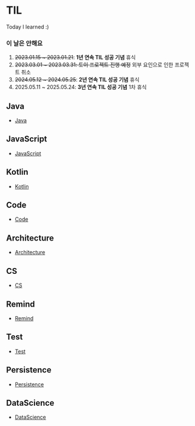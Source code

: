 # TIL
Today I learned :)

### 이 날은 안해요
1. ~~2023.01.15 ~ 2023.01.21~~: **1년 연속 TIL 성공 기념** 휴식
2. ~~2023.03.01 ~ 2023.03.31: 토이 프로젝트 진행 예정~~ 외부 요인으로 인한 프로젝트 취소
3. ~~2024.05.12 ~ 2024.05.25~~: **2년 연속 TIL 성공 기념** 휴식
4. 2025.05.11 ~ 2025.05.24: **3년 연속 TIL 성공 기념** 1차 휴식

## Java
* [Java](https://github.com/injuk/TIL/blob/master/Java/Java.md)

## JavaScript
* [JavaScript](https://github.com/injuk/TIL/blob/master/JavaScript/JavaScript.md)

## Kotlin
* [Kotlin](https://github.com/injuk/TIL/blob/master/Kotlin/Kotlin.md)

## Code
* [Code](https://github.com/injuk/TIL/blob/master/Code/Code.md)

## Architecture
* [Architecture](https://github.com/injuk/TIL/blob/master/Architecture/Architecture.md)

## CS
* [CS](https://github.com/injuk/TIL/blob/master/CS/CS.md)

## Remind
* [Remind](https://github.com/injuk/TIL/blob/master/Remind/Remind.md)

## Test
* [Test](https://github.com/injuk/TIL/blob/master/Test/Test.md)

## Persistence
* [Persistence](https://github.com/injuk/TIL/blob/master/Persistence/Persistence.md)

## DataScience
* [DataScience](https://github.com/injuk/TIL/blob/master/DataScience/DataScience.md)

